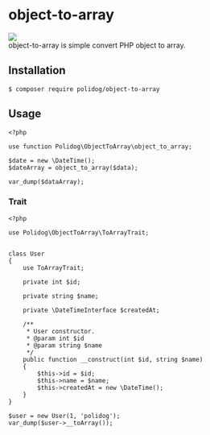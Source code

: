 # object-to-array

![](https://github.com/polidog/object-to-array/workflows/CI/badge.svg)  
object-to-array is simple convert PHP object to array.


## Installation

```
$ composer require polidog/object-to-array
```

## Usage

```
<?php

use function Polidog\ObjectToArray\object_to_array;

$date = new \DateTime();
$dateArray = object_to_array($data);

var_dump($dataArray);
```


### Trait

```
<?php

use Polidog\ObjectToArray\ToArrayTrait;


class User
{
    use ToArrayTrait;

    private int $id;

    private string $name;

    private \DateTimeInterface $createdAt;

    /**
     * User constructor.
     * @param int $id
     * @param string $name
     */
    public function __construct(int $id, string $name)
    {
        $this->id = $id;
        $this->name = $name;
        $this->createdAt = new \DateTime();
    }
}

$user = new User(1, 'polidog');
var_dump($user->__toArray());
```



